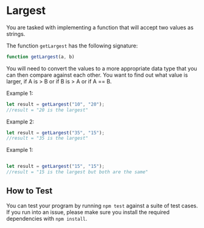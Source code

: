 # Largest

You are tasked with implementing a function that will accept two values as strings.

The function `getLargest` has the following signature:

```js
function getLargest(a, b)
```

You will need to convert the values to a more appropriate data type that you can then compare against each other. You want to find out what value is larger, if A is > B or if B is > A or if A == B.



Example 1:

```js
let result = getLargest("10", "20");
//result = "20 is the largest"
```

Example 2:

```js
let result = getLargest("35", "15");
//result = "35 is the largest"
```

Example 1:

```js

let result = getLargest("15", "15");
//result = "15 is the largest but both are the same"
```

## How to Test

You can test your program by running `npm test` against a suite
of test cases. If you run into an issue, please make sure you install the required dependencies with `npm install`.
